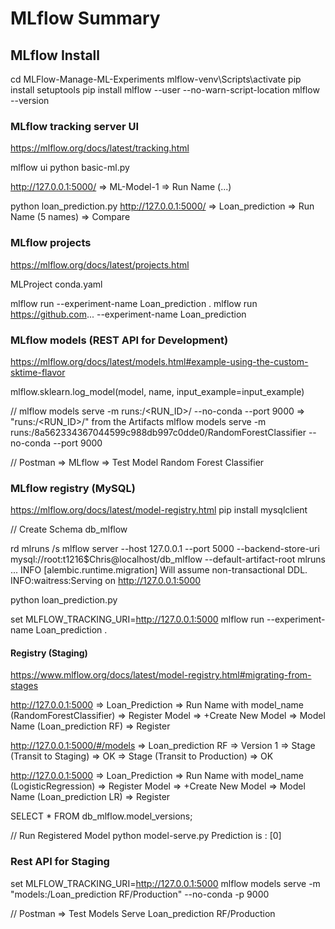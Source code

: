 # MLflow Summary

## MLflow Install
cd MLFlow-Manage-ML-Experiments
mlflow-venv\Scripts\activate
pip install setuptools
pip install mlflow --user --no-warn-script-location
mlflow --version

### MLflow tracking server UI
https://mlflow.org/docs/latest/tracking.html

mlflow ui
python basic-ml.py 

http://127.0.0.1:5000/ => ML-Model-1 => Run Name (...)

python loan_prediction.py
http://127.0.0.1:5000/ => Loan_prediction => Run Name (5 names) => Compare

### MLflow projects
https://mlflow.org/docs/latest/projects.html

MLProject
conda.yaml

mlflow run --experiment-name Loan_prediction .
mlflow run https://github.com... --experiment-name Loan_prediction

### MLflow models (REST API for Development)
https://mlflow.org/docs/latest/models.html#example-using-the-custom-sktime-flavor

mlflow.sklearn.log_model(model, name, input_example=input_example)

// mlflow models serve -m runs:/<RUN_ID>/<model> --no-conda --port 9000 => "runs:/<RUN_ID>/<model>" from the Artifacts
mlflow models serve -m runs:/8a562334367044599c988db997c0dde0/RandomForestClassifier --no-conda --port 9000

// Postman => MLflow => Test Model Random Forest Classifier

### MLflow registry (MySQL)
https://mlflow.org/docs/latest/model-registry.html
pip install mysqlclient

// Create Schema db_mlflow

rd mlruns /s
mlflow server --host 127.0.0.1 --port 5000 --backend-store-uri mysql://root:t1216$Chris@localhost/db_mlflow --default-artifact-root mlruns
    ...
    INFO  [alembic.runtime.migration] Will assume non-transactional DDL.
    INFO:waitress:Serving on http://127.0.0.1:5000

python loan_prediction.py

set MLFLOW_TRACKING_URI=http://127.0.0.1:5000
mlflow run --experiment-name Loan_prediction .

#### Registry (Staging)
https://www.mlflow.org/docs/latest/model-registry.html#migrating-from-stages

http://127.0.0.1:5000 => Loan_Prediction => Run Name with model_name (RandomForestClassifier) => 
   Register Model => +Create New Model => Model Name (Loan_prediction RF) => Register

http://127.0.0.1:5000/#/models => Loan_prediction RF => Version 1 => Stage (Transit to Staging) => OK => 
   Stage (Transit to Production) => OK

http://127.0.0.1:5000 => Loan_Prediction => Run Name with model_name (LogisticRegression) => 
   Register Model => +Create New Model => Model Name (Loan_prediction LR) => Register

SELECT * FROM db_mlflow.model_versions;

// Run Registered Model
python model-serve.py
    Prediction is : [0]

### Rest API for Staging
set MLFLOW_TRACKING_URI=http://127.0.0.1:5000
mlflow models serve -m "models:/Loan_prediction RF/Production" --no-conda -p 9000

// Postman => Test Models Serve Loan_prediction RF/Production
